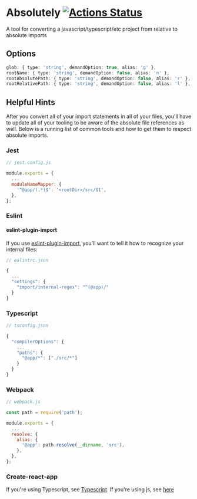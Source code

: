 # Absolutely [![Actions Status](https://github.com/matthandlersux/absolutely/workflows/CI/badge.svg)](https://github.com/matthandlersux/absolutely/actions)

A tool for converting a javascript/typescript/etc project from relative to absolute imports

## Options

```ts
glob: { type: 'string', demandOption: true, alias: 'g' },
rootName: { type: 'string', demandOption: false, alias: 'n' },
rootAbsolutePath: { type: 'string', demandOption: false, alias: 'r' },
rootRelativePath: { type: 'string', demandOption: false, alias: 'l' },
```

## Helpful Hints

After you convert all of your import statements in all of your files, you'll have to update all of your tooling
to be aware of the absolute file references as well. Below is a running list of common tools and how to get them
to respect absolute imports.

### Jest

```js
// jest.config.js

module.exports = {
  ...
  moduleNameMapper: {
    '^@app/(.*)$': '<rootDir>/src/$1',
  },
};
```

### Eslint

#### eslint-plugin-import

If you use [eslint-plugin-import](https://github.com/benmosher/eslint-plugin-import), you'll want to tell
it how to recognize your internal files:

```js
// eslintrc.json

{
  ...
  "settings": {
    "import/internal-regex": "^(@app)/"
  }
}
```

### Typescript

```js
// tsconfig.json

{
  "compilerOptions": {
    ...
    "paths": {
      "@app/*": ["./src/*"]
    }
  }
}
```

### Webpack

```js
// webpack.js

const path = require('path');

module.exports = {
  ...
  resolve: {
    alias: {
      '@app': path.resolve(__dirname, 'src'),
    },
  },
};
```

### Create-react-app

If you're using Typescript, see [Typescript](#typescript). If you're using js, see
[here](https://create-react-app.dev/docs/importing-a-component/#absolute-imports)
